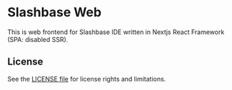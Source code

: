 # Slashbase Web

This is web frontend for Slashbase IDE written in Nextjs React Framework (SPA: disabled SSR).

## License

See the [LICENSE file](LICENSE.txt) for license rights and limitations.